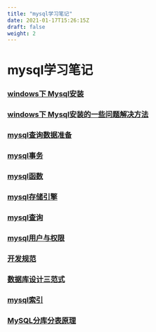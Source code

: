 ```yaml
---
title: "mysql学习笔记"
date: 2021-01-17T15:26:15Z
draft: false
weight: 2
---
```

# mysql学习笔记


### [windows下 Mysql安装](mysql_install)

### [windows下 Mysql安装的一些问题解决方法](mysql_install_problem)

### [mysql查询数据准备](mysql_data)

### [mysql事务](mysql事务)

### [mysql函数](mysql函数)

### [mysql存储引擎](mysql存储引擎)


### [mysql查询](mysql查询)



### [mysql用户与权限](mysql用户与权限)

### [开发规范](mysql_开发规范)

### [数据库设计三范式](mysql_数据库设计三范式)

### [mysql索引](mysql索引)

### [MySQL分库分表原理](mysql_distinguish)

